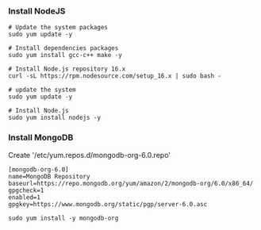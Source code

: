 
### Install NodeJS
```shell
# Update the system packages
sudo yum update -y

# Install dependencies packages
sudo yum install gcc-c++ make -y

# Install Node.js repository 16.x
curl -sL https://rpm.nodesource.com/setup_16.x | sudo bash -

# update the system
sudo yum update -y

# Install Node.js
sudo yum install nodejs -y
```

### Install MongoDB
Create '/etc/yum.repos.d/mongodb-org-6.0.repo'
```
[mongodb-org-6.0]
name=MongoDB Repository
baseurl=https://repo.mongodb.org/yum/amazon/2/mongodb-org/6.0/x86_64/
gpgcheck=1
enabled=1
gpgkey=https://www.mongodb.org/static/pgp/server-6.0.asc
```
```shell
sudo yum install -y mongodb-org
```
